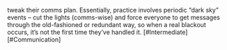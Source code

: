 tweak their comms plan. Essentially, practice involves periodic “dark sky” events – cut the lights (comms-wise) and force everyone to get messages through the old-fashioned or redundant way, so when a real blackout occurs, it’s not the first time they’ve handled it. [#Intermediate] [#Communication]